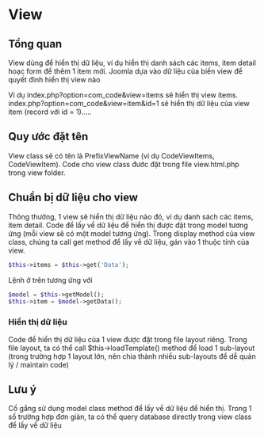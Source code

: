 # View

## Tồng quan
View dùng để hiển thị dữ liệu, ví dụ hiển thị danh sách các items, item detail hoạc form để thêm 1 item mới. Joomla dựa vào dữ liệu của biến view để quyết đình hiển thị view nào

Ví dụ index.php?option=com_code&view=items sẽ hiển thị view items. index.php?option=com_code&view=item&id=1 sẽ hiển thị dữ liệu của view item (record với id = 1).....

## Quy ước đặt tên

View class sẽ có tên là PrefixViewName (ví dụ CodeViewItems, CodeViewItem). Code cho view class đước đặt trong file view.html.php trong view folder.

## Chuẩn bị dữ liệu cho view

Thông thường, 1 view sẽ hiển thị dữ liệu nào đó, ví dụ danh sách các items, item detail. Code để lấy về dữ liệu để hiển thị được đặt trong model tương ứng (mỗi view sẽ có một model tương ứng). Trong display method của view class, chúng ta call get method để lấy về dữ liệu, gán vào 1 thuộc tính của view.

```php
$this->items = $this->get('Data');
```

Lệnh ở trên tương ứng với
```php
$model = $this->getModel();
$this->item = $model->getData();
```

### Hiển thị dữ liệu
Code để hiển thị dữ liệu của 1 view được đặt trong file layout riêng. Trong file layout, ta có thể call $this->loadTemplate() method để load 1 sub-layout (trong trường hợp 1 layout lớn, nên chia thành nhiều sub-layouts để dễ quản lý / maintain code)

## Lưu ý
Cố gắng sử dụng model class method để lấy về dữ liệu để hiển thị. Trong 1 số trường hợp đơn giản, ta có thể query database directly trong view class để lấy về dữ liệu
